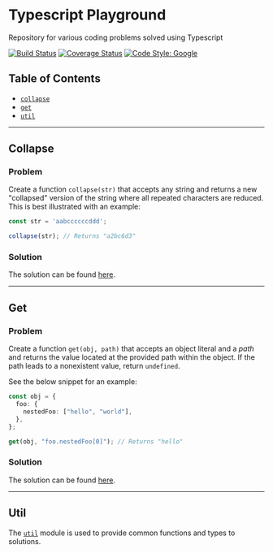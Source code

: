 # Typescript Playground
Repository for various coding problems solved using Typescript

[![Build Status](https://travis-ci.org/Drew-Kimberly/ts-playground.svg?branch=master)](https://travis-ci.org/Drew-Kimberly/ts-playground)
[![Coverage Status](https://coveralls.io/repos/github/Drew-Kimberly/ts-playground/badge.svg?branch=master)](https://coveralls.io/github/Drew-Kimberly/ts-playground?branch=master)
[![Code Style: Google](https://img.shields.io/badge/code%20style-google-blueviolet.svg)](https://github.com/google/gts)

## Table of Contents
- [`collapse`](#collapse)
- [`get`](#get)
- [`util`](#util)

---

## Collapse

### Problem
Create a function `collapse(str)` that accepts any string and returns a new "collapsed"
version of the string where all repeated characters are reduced. This is best illustrated
with an example:

```typescript
const str = 'aabccccccddd';

collapse(str); // Returns "a2bc6d3"
```

### Solution
The solution can be found [here](./src/collapse/index.ts).

---

## Get

### Problem
Create a function `get(obj, path)` that accepts an object literal and a _path_ and returns
the value located at the provided path within the object. If the path leads to a nonexistent
value, return `undefined`.

See the below snippet for an example:
```typescript
const obj = {
  foo: {
    nestedFoo: ["hello", "world"],
  },
};

get(obj, "foo.nestedFoo[0]"); // Returns "hello"
```

### Solution
The solution can be found [here](./src/get/index.ts).

---

## Util
The [`util`](./src/util/index.ts) module is used to provide common functions
and types to solutions.
